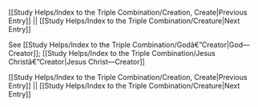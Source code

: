 [[Study Helps/Index to the Triple Combination/Creation, Create|Previous Entry]]  ||  [[Study Helps/Index to the Triple Combination/Creature|Next Entry]]

 See [[Study Helps/Index to the Triple Combination/Godâ€”Creator|God—Creator]]; [[Study Helps/Index to the Triple Combination/Jesus Christâ€”Creator|Jesus Christ—Creator]]

[[Study Helps/Index to the Triple Combination/Creation, Create|Previous Entry]]  ||  [[Study Helps/Index to the Triple Combination/Creature|Next Entry]]